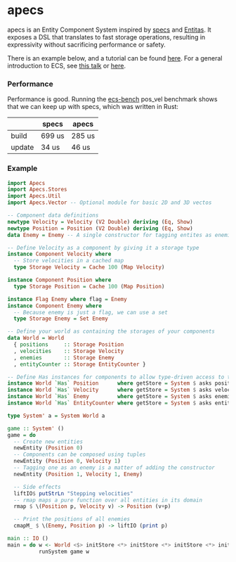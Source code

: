 # apecs

apecs is an Entity Component System inspired by [specs](https://github.com/slide-rs/specs) and [Entitas](https://github.com/sschmid/Entitas-CSharp).
It exposes a DSL that translates to fast storage operations, resulting in expressivity without sacrificing performance or safety.

There is an example below, and a tutorial can be found [here](https://github.com/jonascarpay/apecs/blob/master/tutorials/RTS.md).
For a general introduction to ECS, see [this talk](https://www.youtube.com/watch?v=lNTaC-JWmdI&feature=youtu.be&t=218) or [here](https://en.wikipedia.org/wiki/Entity–component–system).

### Performance
Performance is good.
Running the [ecs-bench](https://github.com/lschmierer/ecs_bench) pos_vel benchmark shows that we can keep up with specs, which was written in Rust:

|     | specs | apecs |
| --- | ----- | --- |
| build | 699 us | 285 us | 
| update | 34 us | 46 us |

### Example
```haskell
import Apecs
import Apecs.Stores
import Apecs.Util
import Apecs.Vector -- Optional module for basic 2D and 3D vectos

-- Component data definitions
newtype Velocity = Velocity (V2 Double) deriving (Eq, Show)
newtype Position = Position (V2 Double) deriving (Eq, Show)
data Enemy = Enemy -- A single constructor for tagging entites as enemies

-- Define Velocity as a component by giving it a storage type
instance Component Velocity where
  -- Store velocities in a cached map
  type Storage Velocity = Cache 100 (Map Velocity)

instance Component Position where
  type Storage Position = Cache 100 (Map Position)

instance Flag Enemy where flag = Enemy
instance Component Enemy where
  -- Because enemy is just a flag, we can use a set
  type Storage Enemy = Set Enemy

-- Define your world as containing the storages of your components
data World = World
  { positions     :: Storage Position
  , velocities    :: Storage Velocity
  , enemies       :: Storage Enemy
  , entityCounter :: Storage EntityCounter }

-- Define Has instances for components to allow type-driven access to their storages
instance World `Has` Position      where getStore = System $ asks positions
instance World `Has` Velocity      where getStore = System $ asks velocities
instance World `Has` Enemy         where getStore = System $ asks enemies
instance World `Has` EntityCounter where getStore = System $ asks entityCounter

type System' a = System World a

game :: System' ()
game = do
  -- Create new entities
  newEntity (Position 0)
  -- Components can be composed using tuples
  newEntity (Position 0, Velocity 1)
  -- Tagging one as an enemy is a matter of adding the constructor
  newEntity (Position 1, Velocity 1, Enemy)

  -- Side effects
  liftIO$ putStrLn "Stepping velocities"
  -- rmap maps a pure function over all entities in its domain
  rmap $ \(Position p, Velocity v) -> Position (v+p)

  -- Print the positions of all enemies
  cmapM_ $ \(Enemy, Position p) -> liftIO (print p)

main :: IO ()
main = do w <- World <$> initStore <*> initStore <*> initStore <*> initCounter
          runSystem game w
```
